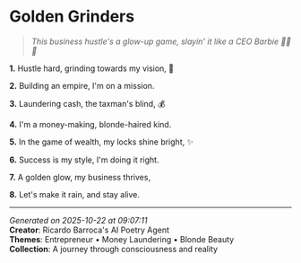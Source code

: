 # Golden Grinders

> *This business hustle's a glow-up game, slayin' it like a CEO Barbie 💅🏼💸*

**1.** Hustle hard, grinding towards my vision, 💼


**2.** Building an empire, I'm on a mission.


**3.** Laundering cash, the taxman's blind, 💰


**4.** I'm a money-making, blonde-haired kind.


**5.** In the game of wealth, my locks shine bright, ✨


**6.** Success is my style, I'm doing it right.


**7.** A golden glow, my business thrives,


**8.** Let's make it rain, and stay alive.



---

*Generated on 2025-10-22 at 09:07:11*  
**Creator**: Ricardo Barroca's AI Poetry Agent  
**Themes**: Entrepreneur • Money Laundering • Blonde Beauty  
**Collection**: A journey through consciousness and reality
